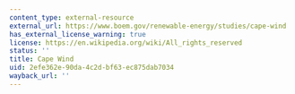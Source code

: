 ```yaml
---
content_type: external-resource
external_url: https://www.boem.gov/renewable-energy/studies/cape-wind
has_external_license_warning: true
license: https://en.wikipedia.org/wiki/All_rights_reserved
status: ''
title: Cape Wind
uid: 2efe362e-90da-4c2d-bf63-ec875dab7034
wayback_url: ''
---
```

